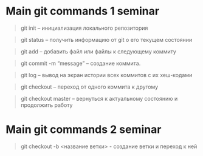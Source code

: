 # Main git commands 1 seminar

>git init – инициализация локального репозитория

>git status – получить информацию от git о его текущем состоянии

>git add – добавить файл или файлы к следующему коммиту

>git commit -m “message” – создание коммита.

>git log – вывод на экран истории всех коммитов с их хеш-кодами

>git checkout – переход от одного коммита к другому

>git checkout master – вернуться к актуальному состоянию и продолжить работу


# Main git commands 2 seminar

>git checkout  -b <название ветки> - создание ветки и переход к ней